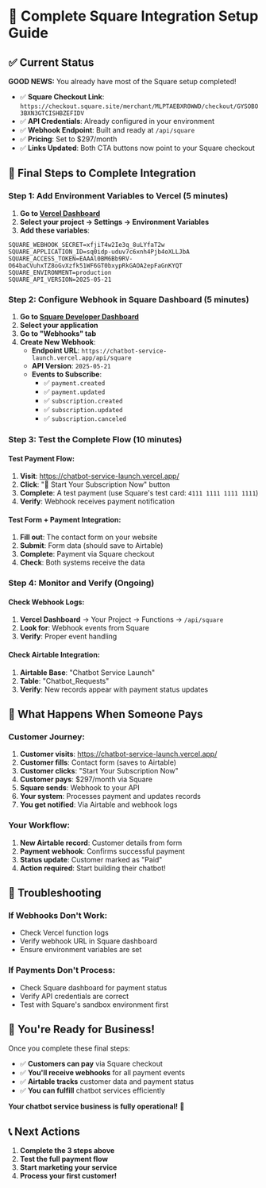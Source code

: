 # 🏦 Complete Square Integration Setup Guide

## ✅ Current Status

**GOOD NEWS:** You already have most of the Square setup completed!

- ✅ **Square Checkout Link**: `https://checkout.square.site/merchant/MLPTAEBXR0WWD/checkout/GYSOBO3BXN3GTCISHBZEFIDV`
- ✅ **API Credentials**: Already configured in your environment
- ✅ **Webhook Endpoint**: Built and ready at `/api/square`
- ✅ **Pricing**: Set to $297/month
- ✅ **Links Updated**: Both CTA buttons now point to your Square checkout

## 🚀 Final Steps to Complete Integration

### **Step 1: Add Environment Variables to Vercel (5 minutes)**

1. **Go to [Vercel Dashboard](https://vercel.com/dashboard)**
2. **Select your project → Settings → Environment Variables**
3. **Add these variables**:

```env
SQUARE_WEBHOOK_SECRET=xfjiT4w2Ie3q_8uLYfaT2w
SQUARE_APPLICATION_ID=sq0idp-uduv7c6xnh4Pjb4oXLLJbA
SQUARE_ACCESS_TOKEN=EAAAl0BM6Bb9RV-O64baCVuhxTZ8oGvXzfk51WF6GT0bxypRkGAOA2epFaGnKYQT
SQUARE_ENVIRONMENT=production
SQUARE_API_VERSION=2025-05-21
```

### **Step 2: Configure Webhook in Square Dashboard (5 minutes)**

1. **Go to [Square Developer Dashboard](https://developer.squareup.com/apps)**
2. **Select your application**
3. **Go to "Webhooks" tab**
4. **Create New Webhook**:
   - **Endpoint URL**: `https://chatbot-service-launch.vercel.app/api/square`
   - **API Version**: `2025-05-21`
   - **Events to Subscribe**:
     - ✅ `payment.created`
     - ✅ `payment.updated`
     - ✅ `subscription.created`
     - ✅ `subscription.updated`
     - ✅ `subscription.canceled`

### **Step 3: Test the Complete Flow (10 minutes)**

#### **Test Payment Flow**:
1. **Visit**: https://chatbot-service-launch.vercel.app/
2. **Click**: "🚀 Start Your Subscription Now" button
3. **Complete**: A test payment (use Square's test card: `4111 1111 1111 1111`)
4. **Verify**: Webhook receives payment notification

#### **Test Form + Payment Integration**:
1. **Fill out**: The contact form on your website
2. **Submit**: Form data (should save to Airtable)
3. **Complete**: Payment via Square checkout
4. **Check**: Both systems receive the data

### **Step 4: Monitor and Verify (Ongoing)**

#### **Check Webhook Logs**:
1. **Vercel Dashboard** → Your Project → Functions → `/api/square`
2. **Look for**: Webhook events from Square
3. **Verify**: Proper event handling

#### **Check Airtable Integration**:
1. **Airtable Base**: "Chatbot Service Launch"
2. **Table**: "Chatbot_Requests"
3. **Verify**: New records appear with payment status updates

## 🎯 **What Happens When Someone Pays**

### **Customer Journey**:
1. **Customer visits**: https://chatbot-service-launch.vercel.app/
2. **Customer fills**: Contact form (saves to Airtable)
3. **Customer clicks**: "Start Your Subscription Now"
4. **Customer pays**: $297/month via Square
5. **Square sends**: Webhook to your API
6. **Your system**: Processes payment and updates records
7. **You get notified**: Via Airtable and webhook logs

### **Your Workflow**:
1. **New Airtable record**: Customer details from form
2. **Payment webhook**: Confirms successful payment
3. **Status update**: Customer marked as "Paid"
4. **Action required**: Start building their chatbot!

## 🔧 **Troubleshooting**

### **If Webhooks Don't Work**:
- Check Vercel function logs
- Verify webhook URL in Square dashboard
- Ensure environment variables are set

### **If Payments Don't Process**:
- Check Square dashboard for payment status
- Verify API credentials are correct
- Test with Square's sandbox environment first

## 🎉 **You're Ready for Business!**

Once you complete these final steps:
- ✅ **Customers can pay** via Square checkout
- ✅ **You'll receive webhooks** for all payment events
- ✅ **Airtable tracks** customer data and payment status
- ✅ **You can fulfill** chatbot services efficiently

**Your chatbot service business is fully operational!** 🚀

## 📞 **Next Actions**

1. **Complete the 3 steps above**
2. **Test the full payment flow**
3. **Start marketing your service**
4. **Process your first customer!**
